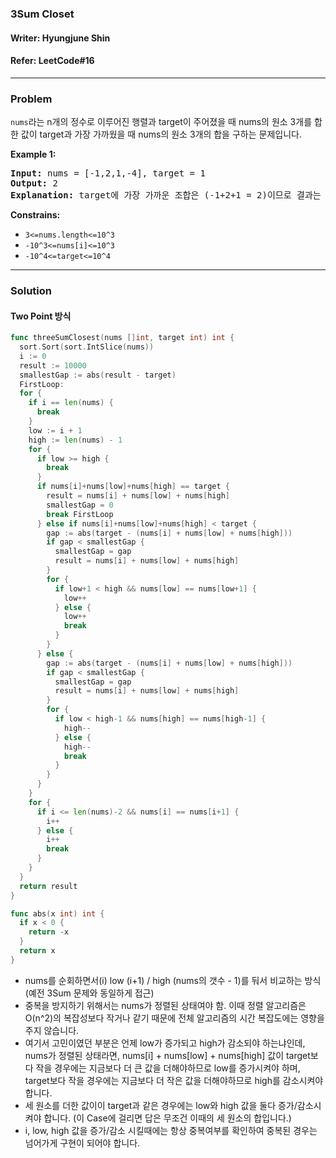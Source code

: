 ### 3Sum Closet
#### Writer: Hyungjune Shin
#### Refer: LeetCode#16
* * *
### Problem
```nums```라는 n개의 정수로 이루어진 행렬과 target이 주어졌을 때 nums의 원소 3개를 합한 값이 target과 가장 가까웠을 때
nums의 원소 3개의 합을 구하는 문제입니다.

<b>Example 1:</b>
<pre>
<b>Input:</b> nums = [-1,2,1,-4], target = 1
<b>Output:</b> 2
<b>Explanation:</b> target에 가장 가까운 조합은 (-1+2+1 = 2)이므로 결과는 2입니다.
</pre>

<b>Constrains:</b>
- ```3<=nums.length<=10^3```
- ```-10^3<=nums[i]<=10^3```
- ```-10^4<=target<=10^4```

* * *
### Solution
#### Two Point 방식
```go
func threeSumClosest(nums []int, target int) int {
  sort.Sort(sort.IntSlice(nums))
  i := 0
  result := 10000
  smallestGap := abs(result - target)
  FirstLoop:
  for {
    if i == len(nums) {
      break
    }
    low := i + 1
    high := len(nums) - 1
    for {
      if low >= high {
        break
      }
      if nums[i]+nums[low]+nums[high] == target {
        result = nums[i] + nums[low] + nums[high]
        smallestGap = 0
        break FirstLoop
      } else if nums[i]+nums[low]+nums[high] < target {
        gap := abs(target - (nums[i] + nums[low] + nums[high]))
        if gap < smallestGap {
          smallestGap = gap
          result = nums[i] + nums[low] + nums[high]
        }
        for {
          if low+1 < high && nums[low] == nums[low+1] {
            low++
          } else {
            low++
            break
          }
        }
      } else {
        gap := abs(target - (nums[i] + nums[low] + nums[high]))
        if gap < smallestGap {
          smallestGap = gap
          result = nums[i] + nums[low] + nums[high]
        }
        for {
          if low < high-1 && nums[high] == nums[high-1] {
            high--
          } else {
            high--
            break
          }
        }
      }
    }
    for {
      if i <= len(nums)-2 && nums[i] == nums[i+1] {
        i++
      } else {
        i++
        break
      }
    }
  }
  return result
}

func abs(x int) int {
  if x < 0 {
    return -x
  }
  return x
}
```
- nums를 순회하면서(i) low (i+1) / high (nums의 갯수 - 1)를 둬서 비교하는 방식 (예전 3Sum 문제와 동일하게 접근)
- 중복을 방지하기 위해서는 nums가 정렬된 상태여야 함. 이때 정렬 알고리즘은 O(n^2)의 복잡성보다 작거나 같기 때문에 전체 알고리즘의 시간 복잡도에는 영향을 주지 않습니다.
- 여기서 고민이였던 부분은 언제 low가 증가되고 high가 감소되야 하는냐인데, nums가 정렬된 상태라면, nums[i] + nums[low] + nums[high] 값이 target보다 작을 경우에는 지금보다 더 큰 값을 더해야하므로 low를 증가시켜야 하며, target보다 작을 경우에는 지금보다 더 작은 값을 더해야하므로 high를 감소시켜야 합니다.
- 세 원소를 더한 값이이 target과 같은 경우에는 low와 high 값을 둘다 증가/감소시켜야 합니다. (이 Case에 걸리면 답은 무조건 이때의 세 원소의 합입니다.)
- i, low, high 값을 증가/감소 시킬때에는 항상 중복여부를 확인하여 중복된 경우는 넘어가게 구현이 되어야 합니다.

